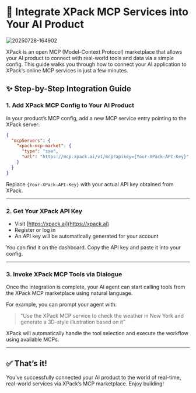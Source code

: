 # 🔌 Integrate XPack MCP Services into Your AI Product
![20250728-164902](https://github.com/user-attachments/assets/52699270-b46e-4d93-9983-12e9072db643)

XPack is an open MCP (Model-Context Protocol) marketplace that allows your AI product to connect with real-world tools and data via a simple config. This guide walks you through how to connect your AI application to XPack’s online MCP services in just a few minutes.

## ✨ Step-by-Step Integration Guide

### 1. Add XPack MCP Config to Your AI Product

In your product’s MCP config, add a new MCP service entry pointing to the XPack server:

```json
{
  "mcpServers": {
    "xpack-mcp-market": {
      "type": "sse",
      "url": "https://mcp.xpack.ai/v1/mcp?apikey={Your-XPack-API-Key}"
    }
  }
}
```

Replace `{Your-XPack-API-Key}` with your actual API key obtained from XPack.

---

### 2. Get Your XPack API Key

- Visit [https://xpack.ai](https://xpack.ai)  
- Register or log in  
- An API key will be automatically generated for your account  

You can find it on the dashboard. Copy the API key and paste it into your config.

---

### 3. Invoke XPack MCP Tools via Dialogue

Once the integration is complete, your AI agent can start calling tools from the XPack MCP marketplace using natural language.

For example, you can prompt your agent with:

> "Use the XPack MCP service to check the weather in New York and generate a 3D-style illustration based on it"

XPack will automatically handle the tool selection and execute the workflow using available MCPs.

---

## ✅ That’s it!

You’ve successfully connected your AI product to the world of real-time, real-world services via XPack’s MCP marketplace. Enjoy building!
